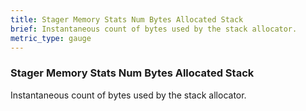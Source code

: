 ```yaml
---
title: Stager Memory Stats Num Bytes Allocated Stack
brief: Instantaneous count of bytes used by the stack allocator.
metric_type: gauge
---
```


### Stager Memory Stats Num Bytes Allocated Stack

Instantaneous count of bytes used by the stack allocator.